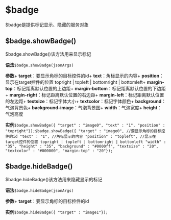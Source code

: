 # $badge
$badge是提供标记显示、隐藏的服务对象

## $badge.showBadge()
$badge.showBadge()该方法用来显示标记

**语法**```$badge.showBadge(jsonArgs)```

**参数**+ **target**：要显示角标的目标控件的id+ **text**：角标显示的内容+ **position**：显示在target控件的位置 topright | topleft | bottomright | bottomleft+ **margin-top**：标记距离默认位置的上边距+ **margin-bottom**：标记距离默认位置的下边距+ **margin-right**：标记距离默认位置的右边距+ **margin-left**：标记距离默认位置的左边距+ **textsize**：标记字体大小+ **textcolor**：标记字体颜色+ **background**：气泡背景色+ **background-image**：气泡背景图+ **width**：气泡宽度+ **height**：气泡高度

**实例**```$badge.showBadge({ "target" : "image0", "text" : "1", "position" : "topright"});$badge.showBadge({ "target" : "image0", //要显示角标的目标控件的id "text" : "1", //角标显示的内容 "position" : "topleft", //显示在target控件的位置 topright | topleft | bottomright | bottomleft "width" : "35", "height" : "35", "background" : "#0000ff", "textsize" : "20", "textcolor" : "#000000", "margin-top" : "20"});```

## $badge.hideBadge()
$badge.hideBadge()该方法用来隐藏显示的标记

**语法**```$badge.hideBadge(jsonArgs)```

**参数**+ **target**：要显示角标的目标控件的id

**实例**```$badge.hideBadge({ "target" : "image1"});```


